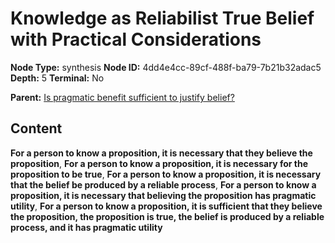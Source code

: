 # Knowledge as Reliabilist True Belief with Practical Considerations

**Node Type:** synthesis
**Node ID:** 4dd4e4cc-89cf-488f-ba79-7b21b32adac5
**Depth:** 5
**Terminal:** No

**Parent:** [Is pragmatic benefit sufficient to justify belief?](is-pragmatic-benefit-sufficient-to-justify-belief-antithesis-44bf7efd-94c3-4ea2-a055-c029d431fa0c.md)

## Content

**For a person to know a proposition, it is necessary that they believe the proposition**, **For a person to know a proposition, it is necessary for the proposition to be true**, **For a person to know a proposition, it is necessary that the belief be produced by a reliable process**, **For a person to know a proposition, it is necessary that believing the proposition has pragmatic utility**, **For a person to know a proposition, it is sufficient that they believe the proposition, the proposition is true, the belief is produced by a reliable process, and it has pragmatic utility**
